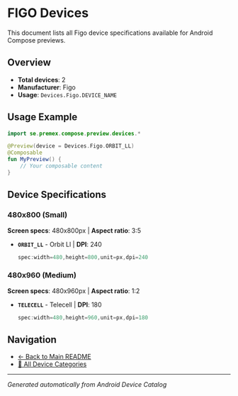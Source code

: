 # FIGO Devices

This document lists all Figo device specifications available for Android Compose previews.

## Overview

- **Total devices**: 2
- **Manufacturer**: Figo
- **Usage**: `Devices.Figo.DEVICE_NAME`

## Usage Example

```kotlin
import se.premex.compose.preview.devices.*

@Preview(device = Devices.Figo.ORBIT_LL)
@Composable
fun MyPreview() {
    // Your composable content
}
```

## Device Specifications

### 480x800 (Small)

**Screen specs**: 480x800px | **Aspect ratio**: 3:5

- **`ORBIT_LL`** - Orbit Ll | **DPI**: 240
  ```kotlin
  spec:width=480,height=800,unit=px,dpi=240
  ```

### 480x960 (Medium)

**Screen specs**: 480x960px | **Aspect ratio**: 1:2

- **`TELECELL`** - Telecell | **DPI**: 180
  ```kotlin
  spec:width=480,height=960,unit=px,dpi=180
  ```

## Navigation

- [← Back to Main README](../../README.md)
- [📱 All Device Categories](../README.md)

---
*Generated automatically from Android Device Catalog*
